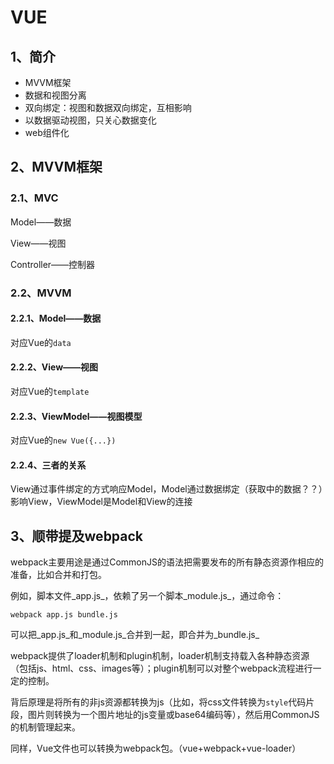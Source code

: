 # VUE

## 1、简介

* MVVM框架
* 数据和视图分离
* 双向绑定：视图和数据双向绑定，互相影响
* 以数据驱动视图，只关心数据变化
* web组件化

## 2、MVVM框架

### 2.1、MVC

Model——数据

View——视图

Controller——控制器

### 2.2、MVVM

#### 2.2.1、Model——数据

对应Vue的`data`

#### 2.2.2、View——视图

对应Vue的`template`

#### 2.2.3、ViewModel——视图模型

对应Vue的`new Vue({...})`

#### 2.2.4、三者的关系

View通过事件绑定的方式响应Model，Model通过数据绑定（获取中的数据？？）影响View，ViewModel是Model和View的连接

## 3、顺带提及webpack

webpack主要用途是通过CommonJS的语法把需要发布的所有静态资源作相应的准备，比如合并和打包。

例如，脚本文件_app.js_，依赖了另一个脚本_module.js_，通过命令：

```shell
webpack app.js bundle.js
```

可以把_app.js_和_module.js_合并到一起，即合并为_bundle.js_

webpack提供了loader机制和plugin机制，loader机制支持载入各种静态资源（包括js、html、css、images等）；plugin机制可以对整个webpack流程进行一定的控制。

背后原理是将所有的非js资源都转换为js（比如，将css文件转换为`style`代码片段，图片则转换为一个图片地址的js变量或base64编码等），然后用CommonJS的机制管理起来。

同样，Vue文件也可以转换为webpack包。（vue+webpack+vue-loader）

